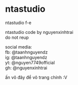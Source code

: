 # ntastudio
ntastudio f-e

ntastudio code by nguyenxinhtrai <br>
do not reup<br>

social media: <br>
fb: @taanhnguyendz <br>
ig: @taanhnguyendz <br>
yt: @nguyen7749official <br>
gh: @nguyenxinhtrai <br>

ấn vô đây để vô trang chính :V
<a href="https://nguyenxinhtrai.github.io/ntastudio/"></a>
